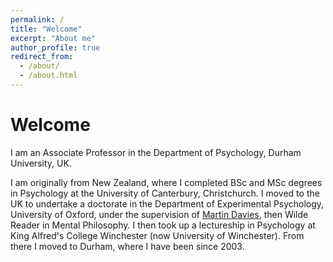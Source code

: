 ```yaml
---
permalink: /
title: "Welcome"
excerpt: "About me"
author_profile: true
redirect_from: 
  - /about/
  - /about.html
---
```


# Welcome 

I am an Associate Professor in the Department of Psychology, Durham University, UK.

I am originally from New Zealand, where I completed BSc and MSc degrees in Psychology at the University of Canterbury, Christchurch. I moved to the UK to undertake a doctorate in the Department of Experimental Psychology, University of Oxford, under the supervision of [Martin Davies](http://www.mkdavies.net/Martin_Davies/Home.html), then Wilde Reader in Mental Philosophy. I then took up a lectureship in Psychology at King Alfred's College Winchester (now University of Winchester). From there I moved to Durham, where I have been since 2003.
